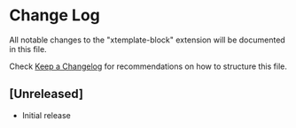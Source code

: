 # Change Log

All notable changes to the "xtemplate-block" extension will be documented in this file.

Check [Keep a Changelog](http://keepachangelog.com/) for recommendations on how to structure this file.

## [Unreleased]

- Initial release